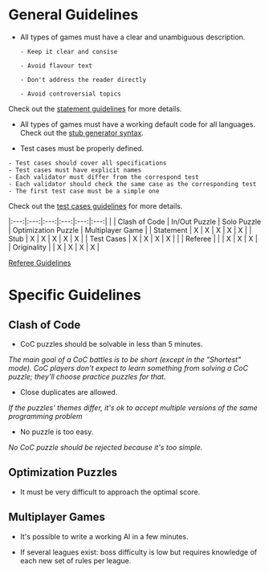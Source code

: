 # General Guidelines

- All types of games must have a clear and unambiguous description.

  ```
  - Keep it clear and consise
  
  - Avoid flavour text

  - Don't address the reader directly

  - Avoid controversial topics
  ```

 Check out the [statement guidelines](pages/technical/statement.md#guidelines) for more details.

- All types of games must have a working default code for all languages. Check out the [stub generator syntax](pages/technical/stub.md).

- Test cases must be properly defined.

 ```
 - Test cases should cover all specifications
 - Test cases must have explicit names
 - Each validator must differ from the correspond test
 - Each validator should check the same case as the corresponding test
 - The first test case must be a simple one
 ```
 
Check out the [test cases guidelines](pages/technical/testcase.md#guidelines) for more details.

|:---:|:---:|:---:|:---:|:---:|:---:|
|  | Clash of Code | In/Out Puzzle | Solo Puzzle | Optimization Puzzle | Multiplayer Game |
| Statement | X | X | X | X | X |
| Stub | X | X | X | X | X |
| Test Cases | X | X | X | X |  |
| Referee |  |  | X | X | X |
| Originality |  | X | X | X | X |


[Referee Guidelines](pages/types/game.md#guidelines)

# Specific Guidelines

## Clash of Code

- CoC puzzles should be solvable in less than 5 minutes.

_The main goal of a CoC battles is to be short (except in the "Shortest" mode). CoC players don't expect to learn something from solving a CoC puzzle; they'll choose practice puzzles for that._

- Close duplicates are allowed.

_If the puzzles' themes differ, it's ok to accept multiple versions of the same programming problem_

- No puzzle is too easy.

_No CoC puzzle should be rejected because it's too simple._


## Optimization Puzzles

- It must be very difficult to approach the optimal score.

## Multiplayer Games

- It's possible to write a working AI in a few minutes.

- If several leagues exist: boss difficulty is low but requires knowledge of each new set of rules per league.



